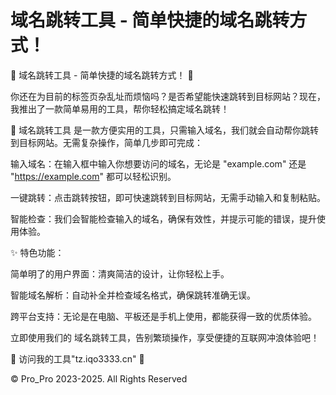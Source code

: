# 域名跳转工具 - 简单快捷的域名跳转方式！
🌟 域名跳转工具 - 简单快捷的域名跳转方式！ 🌟

你还在为目前的标签页杂乱址而烦恼吗？是否希望能快速跳转到目标网站？现在，我推出了一款简单易用的工具，帮你轻松搞定域名跳转！

🔗 域名跳转工具 是一款方便实用的工具，只需输入域名，我们就会自动帮你跳转到目标网站。无需复杂操作，简单几步即可完成：

输入域名：在输入框中输入你想要访问的域名，无论是 "example.com" 还是 "https://example.com" 都可以轻松识别。

一键跳转：点击跳转按钮，即可快速跳转到目标网站，无需手动输入和复制粘贴。

智能检查：我们会智能检查输入的域名，确保有效性，并提示可能的错误，提升使用体验。

✨ 特色功能：

简单明了的用户界面：清爽简洁的设计，让你轻松上手。

智能域名解析：自动补全并检查域名格式，确保跳转准确无误。

跨平台支持：无论是在电脑、平板还是手机上使用，都能获得一致的优质体验。

立即使用我们的 域名跳转工具，告别繁琐操作，享受便捷的互联网冲浪体验吧！

📌 访问我的工具"tz.iqo3333.cn" 🔗  

© Pro_Pro 2023-2025. All Rights Reserved
